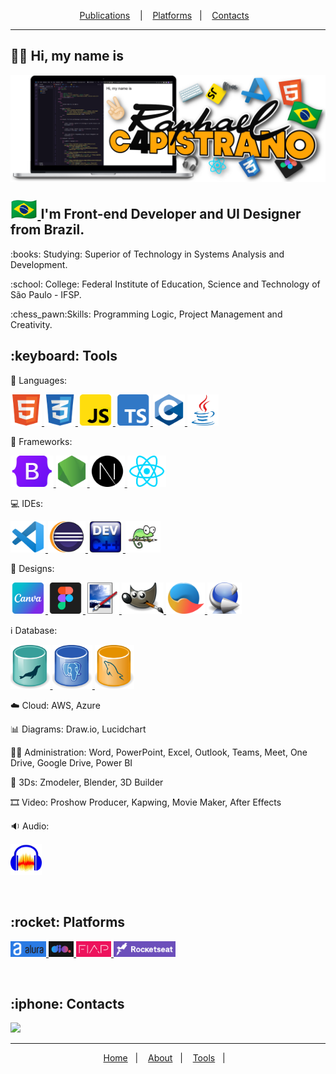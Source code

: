 <p align="center">
  <a href="https://github.com/C4PISTRANO#earth_americas-publications-">Publications</a>&nbsp;&nbsp;&nbsp; |&nbsp;&nbsp;&nbsp;
  <a href="https://github.com/C4PISTRANO#rocket-platforms">Platforms</a>&nbsp;&nbsp;&nbsp;|&nbsp;&nbsp;&nbsp;
  <a href="https://github.com/C4PISTRANO#-iphone-contacts">Contacts</a>&nbsp;&nbsp;&nbsp;
</p>
<hr>

<h2>
✌🏻 Hi, my name is
</h2>

<p>
<a href="https://github.com/C4PISTRANO">
<img alt="Logo Raphael Capistrano" title="RAPHAEL C4PISTRANO" src="https://github.com/C4PISTRANO/Github/blob/main/BannerRaphaelCapistrano.png"  align="center"/>
</a>
</p>
  
<h2>
<a href="https://github.com/C4PISTRANO/C4PISTRANO/blob/main/README.md#im-front-end-developer-and-ui-designer-from-brazil-">
<img alt="Brazil Flag" title="Brazil Flag" src="https://github.com/C4PISTRANO/Github/blob/main/Emojis/Brazil.png" height="30px"/>
</a>
I'm Front-end Developer and UI Designer from Brazil. 
</h2>

<p>:books: Studying: Superior of Technology in Systems Analysis and Development.</p>

<p>:school: College: Federal Institute of Education, Science and Technology of São Paulo - IFSP.</p>
  
<p>:chess_pawn:Skills: Programming Logic, Project Management and Creativity.</p>

<h2>:keyboard: Tools</h2>

:symbols: Languages: 
<p>
<a href="https://developer.mozilla.org/pt-BR/docs/Learn/Getting_started_with_the_web/HTML_basics">
<img alt="Logo Linguagem HTML" title="HTML" src="https://github.com/C4PISTRANO/Github/blob/main/LogoHTML.png" height="50px"/>
</a>
<a href="https://developer.mozilla.org/pt-BR/docs/Learn/CSS/First_steps/What_is_CSS">
<img alt="Logo Linguagem CSS" title="CSS" src="https://github.com/C4PISTRANO/Github/blob/main/LogoCSS.png" height="50px"/>
</a>
<a href="https://developer.mozilla.org/pt-BR/docs/Learn/JavaScript/First_steps/What_is_JavaScript">
<img alt="Logo Linguagem Javascript" title="Javascript" src="https://github.com/C4PISTRANO/Github/blob/main/LogoJavascript1.png" height="50px"/>
</a>
<a href="https://www.devmedia.com.br/introducao-ao-typescript/36729">
<img alt="Logo Linguagem Typescript" title="Typescript" src="https://github.com/C4PISTRANO/Github/blob/main/LogoTypescript.png" height="50px"/>
</a>
<a href="https://www.devmedia.com.br/historia-do-c-c/24029#:~:text=A%20linguagem%20C%20%C3%A9%20o,a%20evolu%C3%A7%C3%A3o%20da%20linguagem%20B.">
<img alt="Logo Linguagem C" title="C" src="https://github.com/C4PISTRANO/Github/blob/main/LogoC.png" height="50px"/>
</a>
<a href="https://www.java.com/pt-BR/download/help/whatis_java.html">
<img alt="Logo Linguagem Java" title="Java" src="https://github.com/C4PISTRANO/Github/blob/main/LogoJava.png" height="50px"/>
</a>

:bookmark_tabs: Frameworks:
<p>
<a href="https://www.devmedia.com.br/guia/bootstrap/38150#:~:text=Introdu%C3%A7%C3%A3o,aos%20diferentes%20tamanhos%20de%20tela.">
<img alt="Logo Framework Bootstrap" title="Bootstrap" src="https://github.com/C4PISTRANO/Github/blob/main/LogoBootstrap.png" height="50px"/>
</a>
<a href="https://nodejs.org/pt-br/about/">
<img alt="Logo Framework Node.js" title="Node.js" src="https://github.com/C4PISTRANO/Github/blob/main/LogoNodeJS.png" height="50px"/>
</a>
<a href="https://nextjs.org/learn/foundations/about-nextjs/what-is-nextjs">
<img alt="Logo Framework Next.js" title="Next.js" src="https://github.com/C4PISTRANO/Github/blob/main/LogoNextJS.png" height="50px"/>
</a>
<a href="https://www.alura.com.br/artigos/react-native?gclid=CjwKCAjw-L-ZBhB4EiwA76YzOTjUlfDmpDTqrYXmxNmMI9Cr9qQcYhyoe1PNoh1ZDILMLtGfgm5z0BoCCYAQAvD_BwE">
<img alt="Logo Framework React Native" title="React Native" src="https://github.com/C4PISTRANO/Github/blob/main/LogoReactNative.png" height="50px"/>
</a>
</p>

:computer: IDEs:
<p>
<a href="https://code.visualstudio.com/">
<img alt="Logo Visual Studio Code" title="Visual Studio Code" src="https://github.com/C4PISTRANO/Github/blob/main/LogoVSCode.png" height="50px"/>
</a>
<a href="https://eclipseide.org/">
<img alt="Logo Eclipse IDE" title="Eclipse IDE" src="https://github.com/C4PISTRANO/Github/blob/main/LogoEclipse.png" height="50px"/>
</a>
<a href="https://www.bloodshed.net/">
<img alt="Logo DevC++" title="DevC++" src="https://github.com/C4PISTRANO/Github/blob/main/LogoDevC++.png" height="50px"/>
</a>
<a href="https://notepad-plus-plus.org/">
<img alt="Logo Notepad++" title="Notepad++" src="https://github.com/C4PISTRANO/Github/blob/main/LogoNotepad++.png" height="50px"/>
</a>
</p>

:art: Designs:
<p>
<a href="https://www.canva.com/about/">
<img alt="Canva" title="Canva" src="https://github.com/C4PISTRANO/Github/blob/main/LogoCanva.png" height="50px"/>
</a>
<a href="https://www.figma.com/">
<img alt="Logo Figma" title="Figma" src="https://github.com/C4PISTRANO/Github/blob/main/LogoFigma.png" height="50px"/>
</a>
<a href="https://www.getpaint.net/">
<img alt="Logo Paint.NET" title="Paint.NET" src="https://github.com/C4PISTRANO/Github/blob/main/LogoPaintDotNet.png" height="50px"/>
</a>
<a href="https://www.gimp.org/">
<img alt="Logo Gimp" title="Gimp" src="https://github.com/C4PISTRANO/Github/blob/main/LogoGimp.png" height="50px"/>
</a>
<a href="https://icofx.ro/">
<img alt="Logo IcoFX" title="IcoFX" src="https://github.com/C4PISTRANO/Github/blob/main/LogoIcoFX.png" height="50px"/>
</a>
<a href="https://snapcraft.io/anifx">
<img alt="Logo AniFX" title="AniFX" src="https://github.com/C4PISTRANO/Github/blob/main/LogoAniFX.png" height="50px"/>
</a>
</p>

:information_source: Database:
<p>
<a href="https://mariadb.com/about-us/">
<img alt="Logo MariaDB" title="MariaDB" src="https://github.com/C4PISTRANO/Github/blob/main/LogoMariaDatabase.png" height="70px"/>
</a>
<a href="https://www.postgresql.org/about/">
<img alt="Logo Postgre SQL" title="PostgreSQL" src="https://github.com/C4PISTRANO/Github/blob/main/LogoPostgreSQLDatabase.png" height="70px"/>
</a>
<a href="https://www.mysql.com/about/">
<img alt="Logo MySQL" title="MySQL" src="https://github.com/C4PISTRANO/Github/blob/main/LogoMySQLDatabase.png" height="70px"/>
</a>
</p>

:cloud: Cloud:
AWS, Azure
<!--
<p>
<a href="https://mariadb.com/about-us/">
<img alt="Logo MariaDB" title="MariaDB" src="https://github.com/C4PISTRANO/Github/blob/main/LogoMariaDatabase.png" height="70px"/>
</a>
<a href="https://www.postgresql.org/about/">
<img alt="Logo Postgre SQL" title="PostgreSQL" src="https://github.com/C4PISTRANO/Github/blob/main/LogoPostgreSQLDatabase.png" height="70px"/>
</a>
<a href="https://www.mysql.com/about/">
<img alt="Logo MySQL" title="MySQL" src="https://github.com/C4PISTRANO/Github/blob/main/LogoMySQLDatabase.png" height="70px"/>
</a>
</p>
-->

:bar_chart: Diagrams:
Draw.io, Lucidchart

:man_office_worker: Administration:
Word, PowerPoint, Excel, Outlook, Teams, Meet, One Drive, Google Drive, Power BI

:moyai: 3Ds:
Zmodeler, Blender, 3D Builder

:film_strip: Video:
Proshow Producer, Kapwing, Movie Maker, After Effects

:sound: Audio:
<p>
<a href="https://www.audacityteam.org/">
<img alt="Logo Audacity" title="Audacity" src="https://github.com/C4PISTRANO/Github/blob/main/LogoAudacity.png" height="50px"/>
</a>
</p>

<!--
<h2>:earth_americas: Publications </h2>

To access and test the functionalities of the created pages, just click on the corresponding image:
<p align="center">
  <a href="https://C4PISTRANO.github.io/DW2A4/Atividades/A4/">
    <img alt="dev.finances" title="dev.finance$" src="https://github.com/C4PISTRANO/DW2A4/blob/main/github/preview1.png" width="200px" border-radius="3px">
  </a>
  <a href="https://C4PISTRANO.github.io/DW2A4/Atividades/A5">
    <img alt="Form.dev" title="Form.dev" src="https://github.com/C4PISTRANO/DW2A4/blob/main/github/preview2.png" width="200px">
  </a>
  <a href="https://C4PISTRANO.github.io/DW2A4/Atividades/4A/">
    <img alt="Pesquisa.Covid" title="Pesquisa.Covid" src="https://github.com/C4PISTRANO/DW2A4/blob/main/github/preview3.png" width="200px">
  </a>
  <a href="https://C4PISTRANO.github.io/DW2A4/Página de links">
    <img alt="Página de Links" title="Página de Links" src="https://github.com/C4PISTRANO/DW2A4/blob/main/Página de links/src/img/preview.png" width="200px">
  </a>
-->

<br>
<h2>:rocket: Platforms</h2>
<p>
<a href="https://www.alura.com.br/">
<img alt="Logo Alura" title="Alura" src="https://github.com/C4PISTRANO/Github/blob/main/Alura.png" height="25px"/>
</a>
<a href="https://www.dio.me/">
<img alt="Logo DIO" title="DIO" src="https://github.com/C4PISTRANO/Github/blob/main/DIO.png" height="25px"/>
</a>
<a href="https://www.fiap.com.br/">
<img alt="Logo FIAP" title="FIAP" src="https://github.com/C4PISTRANO/Github/blob/main/FIAP.png" height="25px"/>
</a>
<a href="https://www.rocketseat.com.br/">
<img alt="Logo Rocketseat" title="Rocketseat" src="https://github.com/C4PISTRANO/Github/blob/main/Rocketseat.png" height="25px"/>
</a>
</p>

<br>
<h2> :iphone: Contacts</h2> 

<p>
<a href="https://www.linkedin.com/in/raphaelcapistrano" alt="Linkedin"> 
<img src="https://img.shields.io/badge/LinkedIn-0077B5?style=for-the-badge&logo=linkedin&logoColor=white&link=https://www.linkedin.com/in/raphaelcapistrano"/> 
</a>

<!--<a href="https://www.linkedin.com/in/raphaelcapistrano" alt="Hotmail"> 
<img src="https://img.shields.io/badge/LinkedIn-0077B5?style=for-the-badge&logo=hotmail&logoColor=white&link=https://www.linkedin.com/in/raphaelcapistrano"/>
</a>

<a href="https://www.linkedin.com/in/raphaelcapistrano" alt="Gmail"> 
<img src="https://img.shields.io/badge/LinkedIn-0077B5?style=for-the-badge&logo=gmail&logoColor=white&link=https://www.linkedin.com/in/raphaelcapistrano"/>
</a>-->

</p>
</h3>



<hr>
<p align="center">
  <a href="https://github.com/C4PISTRANO#-hi-my-name-is">Home</a>&nbsp;&nbsp;&nbsp;|&nbsp;&nbsp;&nbsp;
  <a href="https://github.com/C4PISTRANO#im-front-end-developer-and-ui-designer-from-brazil-">About</a>&nbsp;&nbsp;&nbsp;|&nbsp;&nbsp;&nbsp;
  <a href="https://github.com/C4PISTRANO#keyboard-tools">Tools</a>&nbsp;&nbsp;&nbsp;|&nbsp;&nbsp;&nbsp;
</p>

